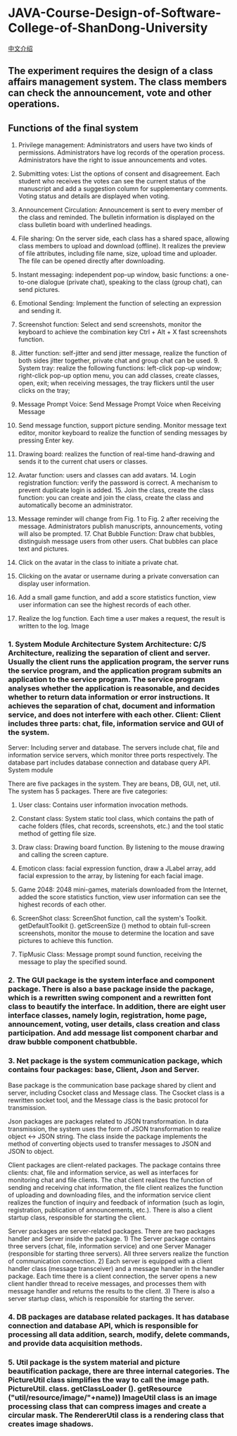 # JAVA-Course-Design-of-Software-College-of-ShanDong-University

[中文介绍](https://github.com/nancheng58/JAVA-Course-Design-of-Software-College/blob/master/README(ZH).md)
## The experiment requires the design of a class affairs management system. The class members can check the announcement, vote and other operations.
## Functions of the final system
1. Privilege management: Administrators and users have two kinds of permissions. Administrators have log records of the operation process. Administrators have the right to issue announcements and votes.

2. Submitting votes: List the options of consent and disagreement. Each student who receives the votes can see the current status of the manuscript and add a suggestion column for supplementary comments. Voting status and details are displayed when voting.

3. Announcement Circulation: Announcement is sent to every member of the class and reminded. The bulletin information is displayed on the class bulletin board with underlined headings.

4. File sharing: On the server side, each class has a shared space, allowing class members to upload and download (offline). It realizes the preview of file attributes, including file name, size, upload time and uploader. The file can be opened directly after downloading.

5. Instant messaging: independent pop-up window, basic functions: a one-to-one dialogue (private chat), speaking to the class (group chat), can send pictures.

6. Emotional Sending: Implement the function of selecting an expression and sending it.

7. Screenshot function: Select and send screenshots, monitor the keyboard to achieve the combination key Ctrl + Alt + X fast screenshots function.

8. Jitter function: self-jitter and send jitter message, realize the function of both sides jitter together, private chat and group chat can be used. 9. System tray: realize the following functions: left-click pop-up window; right-click pop-up option menu, you can add classes, create classes, open, exit; when receiving messages, the tray flickers until the user clicks on the tray;

10. Message Prompt Voice: Send Message Prompt Voice when Receiving Message

11. Send message function, support picture sending. Monitor message text editor, monitor keyboard to realize the function of sending messages by pressing Enter key.

12. Drawing board: realizes the function of real-time hand-drawing and sends it to the current chat users or classes.

13. Avatar function: users and classes can add avatars. 14. Login registration function: verify the password is correct. A mechanism to prevent duplicate login is added. 15. Join the class, create the class function: you can create and join the class, create the class and automatically become an administrator.

16. Message reminder will change from Fig. 1 to Fig. 2 after receiving the message. Administrators publish manuscripts, announcements, voting will also be prompted. 17. Chat Bubble Function: Draw chat bubbles, distinguish message users from other users. Chat bubbles can place text and pictures.

18. Click on the avatar in the class to initiate a private chat.

19. Clicking on the avatar or username during a private conversation can display user information.

20. Add a small game function, and add a score statistics function, view user information can see the highest records of each other.

21. Realize the log function. Each time a user makes a request, the result is written to the log. Image

### 1. System Module Architecture System Architecture: C/S Architecture, realizing the separation of client and server. Usually the client runs the application program, the server runs the service program, and the application program submits an application to the service program. The service program analyses whether the application is reasonable, and decides whether to return data information or error instructions. It achieves the separation of chat, document and information service, and does not interfere with each other. Client: Client includes three parts: chat, file, information service and GUI of the system.

Server: Including server and database. The servers include chat, file and information service servers, which monitor three ports respectively. The database part includes database connection and database query API.
System module

There are five packages in the system. They are beans, DB, GUI, net, util. The system has 5 packages. There are five categories:

1. User class: Contains user information invocation methods.

2. Constant class: System static tool class, which contains the path of cache folders (files, chat records, screenshots, etc.) and the tool static method of getting file size.

3. Draw class: Drawing board function. By listening to the mouse drawing and calling the screen capture.
4. Emoticon class: facial expression function, draw a JLabel array, add facial expression to the array, by listening for each facial image.

5. Game 2048: 2048 mini-games, materials downloaded from the Internet, added the score statistics function, view user information can see the highest records of each other.

6. ScreenShot class: ScreenShot function, call the system's Toolkit. getDefaultToolkit (). getScreenSize () method to obtain full-screen screenshots, monitor the mouse to determine the location and save pictures to achieve this function.

7. TipMusic Class: Message prompt sound function, receiving the message to play the specified sound.

### 2. The GUI package is the system interface and component package. There is also a base package inside the package, which is a rewritten swing component and a rewritten font class to beautify the interface. In addition, there are eight user interface classes, namely login, registration, home page, announcement, voting, user details, class creation and class participation. And add message list component charbar and draw bubble component chatbubble.

### 3. Net package is the system communication package, which contains four packages: base, Client, Json and Server.

Base package is the communication base package shared by client and server, including Csocket class and Message class. The Csocket class is a rewritten socket tool, and the Message class is the basic protocol for transmission.

Json packages are packages related to JSON transformation. In data transmission, the system uses the form of JSON transformation to realize object <-> JSON string. The class inside the package implements the method of converting objects used to transfer messages to JSON and JSON to object.

Client packages are client-related packages. The package contains three clients: chat, file and information service, as well as interfaces for monitoring chat and file clients. The chat client realizes the function of sending and receiving chat information, the file client realizes the function of uploading and downloading files, and the information service client realizes the function of inquiry and feedback of information (such as login, registration, publication of announcements, etc.). There is also a client startup class, responsible for starting the client.

Server packages are server-related packages. There are two packages handler and Server inside the package. 1) The Server package contains three servers (chat, file, information service) and one Server Manager (responsible for starting three servers). All three servers realize the function of communication connection. 2) Each server is equipped with a client handler class (message transceiver) and a message handler in the handler package. Each time there is a client connection, the server opens a new client handler thread to receive messages, and processes them with message handler and returns the results to the client. 3) There is also a server startup class, which is responsible for starting the server.

### 4. DB packages are database related packages. It has database connection and database API, which is responsible for processing all data addition, search, modify, delete commands, and provide data acquisition methods.



### 5. Util package is the system material and picture beautification package, there are three internal categories. The PictureUtil class simplifies the way to call the image path. PictureUtil. class. getClassLoader (). getResource ("util/resource/image/"+name)) ImageUtil class is an image processing class that can compress images and create a circular mask. The RendererUtil class is a rendering class that creates image shadows.
